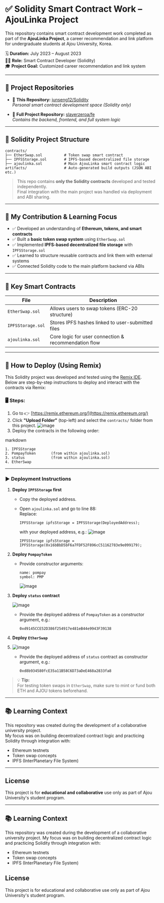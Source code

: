 # ✅ Solidity Smart Contract Work – AjouLinka Project

This repository contains smart contract development work completed as part of the **AjouLinka Project**, a career recommendation and link platform for undergraduate students at Ajou University, Korea.

🗓 **Duration:** July 2023 – August 2023  
👨‍💻 **Role:** Smart Contract Developer (Solidity)  
🎓 **Project Goal:** Customized career recommendation and link system

---

## 🔗 Project Repositories

- 🔹 **This Repository:** [junseng12/Solidity](https://github.com/junseng12/Solidity)  
  _Personal smart contract development space (Solidity only)_

- 🔹 **Full Project Repository:** [slayerzeroa/fe](https://github.com/slayerzeroa/fe)  
  _Contains the backend, frontend, and full system logic_

---

## 📁 Solidity Project Structure
```
contracts/
├── EtherSwap.sol          # Token swap smart contract
├── IPFSStorage.sol        # IPFS-based decentralized file storage
├── ajoulinka.sol          # Main AjouLinka smart contract logic
artifacts/                 # Auto-generated build outputs (JSON ABI etc.)
```
> This repo contains **only the Solidity contracts** developed and tested independently.  
> Final integration with the main project was handled via deployment and ABI sharing.

---

## 🎯 My Contribution & Learning Focus

- ✅ Developed an understanding of **Ethereum, tokens, and smart contracts**
- ✅ Built a **basic token swap system** using `EtherSwap.sol`
- ✅ Implemented **IPFS-based decentralized file storage** with `IPFSStorage.sol`
- ✅ Learned to structure reusable contracts and link them with external systems
- ✅ Connected Solidity code to the main platform backend via ABIs

---

## 🧠 Key Smart Contracts

| File               | Description                                     |
|--------------------|-------------------------------------------------|
| `EtherSwap.sol`     | Allows users to swap tokens (ERC-20 structure) |
| `IPFSStorage.sol`   | Stores IPFS hashes linked to user-submitted files |
| `ajoulinka.sol`     | Core logic for user connection & recommendation flow |

---

## 🔧 How to Deploy (Using Remix)

This Solidity project was developed and tested using the [Remix IDE](https://remix.ethereum.org/).  
Below are step-by-step instructions to deploy and interact with the contracts via Remix:

### 🖥️ Steps:

1. Go to 👉 [https://remix.ethereum.org/](https://remix.ethereum.org/)
2. Click **"Upload Folder"** (top-left) and select the `contracts/` folder from this project.
![image](https://github.com/user-attachments/assets/868c83fa-cbc6-4ffd-83b9-243c5331cd75)
3. Deploy the contracts in the following order:

markdown
```
1. IPFSStorage
2. PompayToken       (from within ajoulinka.sol)
3. status            (from within ajoulinka.sol)
4. EtherSwap
```

---

### ▶️ Deployment Instructions

1. **Deploy `IPFSStorage` first**  
   - Copy the deployed address.
   - Open `ajoulinka.sol` and go to line 88:  
     Replace:
     ```solidity
     IPFSStorage ipfsStorage = IPFSStorage(DeployedAddress);
     ```
     with your deployed address, e.g.:
     ![image](https://github.com/user-attachments/assets/67117aa8-8e38-492a-84a9-4fc6f38c49fc)

     ```solidity
     IPFSStorage ipfsStorage = IPFSStorage(0x16bBbD5bF6a7FDF52F896cC51162783e9e099179);
     ```

2. **Deploy `PompayToken`**  
   - Provide constructor arguments:  
     ```
     name: pompay
     symbol: PMP
     ```
     
     ![image](https://github.com/user-attachments/assets/a51fe646-db34-4e10-9489-22166e498332)

3. **Deploy `status` contract**

   ![image](https://github.com/user-attachments/assets/ce9d7139-21d8-4c53-a6db-c640a6d7cebd)
   - Provide the deployed address of `PompayToken` as a constructor argument, e.g.:
     ```
     0xd9145CCE52D386f254917e481eB44e9943F39138
     ```

5. **Deploy `EtherSwap`**
6. 
   ![image](https://github.com/user-attachments/assets/6f2ff4ea-95e6-4740-89d5-1f895791befc)
   - Provide the deployed address of `status` contract as constructor argument, e.g.:
     ```
     0xd8b934580fcE35a11B58C6D73aDeE468a2833fa8
     ```

> 💡 **Tip:**  
> For testing token swaps in `EtherSwap`, make sure to mint or fund both ETH and AJOU tokens beforehand.

---

## 📚 Learning Context

This repository was created during the development of a collaborative university project.  
My focus was on building decentralized contract logic and practicing Solidity through integration with:

- Ethereum testnets
- Token swap concepts
- IPFS (InterPlanetary File System)

---

## License

This project is for **educational and collaborative** use only as part of Ajou University's student program.

---

## 📚 Learning Context
This repository was created during the development of a collaborative university project.
My focus was on building decentralized contract logic and practicing Solidity through integration with:
- Ethereum testnets
- Token swap concepts
- IPFS (InterPlanetary File System)

##  License
This project is for educational and collaborative use only as part of Ajou University's student program.

